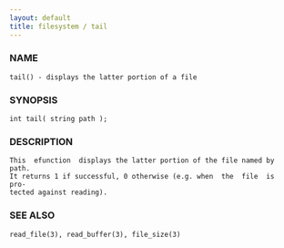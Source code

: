 ```yaml
---
layout: default
title: filesystem / tail
---
```


### NAME

    tail() - displays the latter portion of a file

### SYNOPSIS

    int tail( string path );

### DESCRIPTION

    This  efunction  displays the latter portion of the file named by path.
    It returns 1 if successful, 0 otherwise (e.g. when  the  file  is  pro‐
    tected against reading).

### SEE ALSO

    read_file(3), read_buffer(3), file_size(3)

